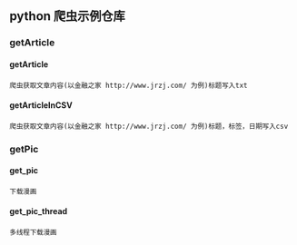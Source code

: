 ## python 爬虫示例仓库
### getArticle
#### getArticle
    爬虫获取文章内容(以金融之家 http://www.jrzj.com/ 为例)标题写入txt
#### getArticleInCSV
    爬虫获取文章内容(以金融之家 http://www.jrzj.com/ 为例)标题，标签，日期写入csv
### getPic
#### get_pic
    下载漫画
#### get_pic_thread
    多线程下载漫画